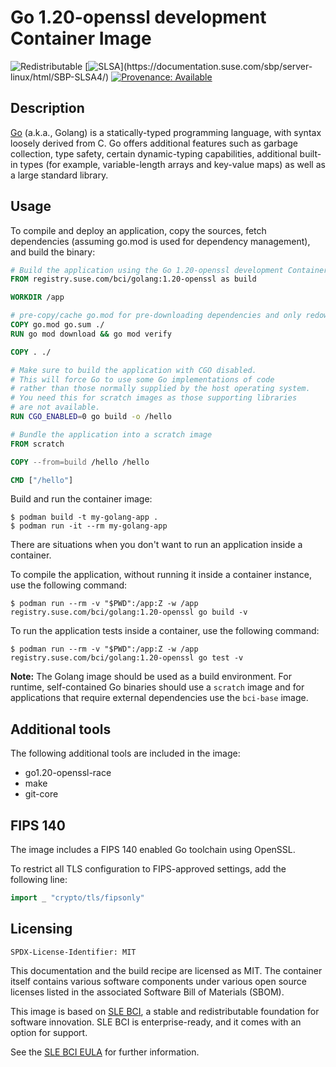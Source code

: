 # Go 1.20-openssl development Container Image

![Redistributable](https://img.shields.io/badge/Redistributable-Yes-green)
[![SLSA](https://img.shields.io/badge/SLSA_(v0.1)-Level_4-Green)](https://documentation.suse.com/sbp/server-linux/html/SBP-SLSA4/)
[![Provenance: Available](https://img.shields.io/badge/Provenance-Available-Green)](https://documentation.suse.com/container/all/html/Container-guide/index.html#container-verify)

## Description

[Go](https://go.dev/) (a.k.a., Golang) is a statically-typed programming language, with syntax loosely derived from C. Go offers additional features such as garbage collection, type safety, certain dynamic-typing capabilities, additional built-in types (for example, variable-length arrays and key-value maps) as well as a large standard library.

## Usage

To compile and deploy an application, copy the sources, fetch dependencies (assuming go.mod is used for dependency management), and build the binary:

```Dockerfile
# Build the application using the Go 1.20-openssl development Container Image
FROM registry.suse.com/bci/golang:1.20-openssl as build

WORKDIR /app

# pre-copy/cache go.mod for pre-downloading dependencies and only redownloading them in subsequent builds if they change
COPY go.mod go.sum ./
RUN go mod download && go mod verify

COPY . ./

# Make sure to build the application with CGO disabled.
# This will force Go to use some Go implementations of code
# rather than those normally supplied by the host operating system.
# You need this for scratch images as those supporting libraries
# are not available.
RUN CGO_ENABLED=0 go build -o /hello

# Bundle the application into a scratch image
FROM scratch

COPY --from=build /hello /hello

CMD ["/hello"]
```

Build and run the container image:

```ShellSession
$ podman build -t my-golang-app .
$ podman run -it --rm my-golang-app
```

There are situations when you don't want to run an application inside a container.

To compile the application, without running it inside a container instance, use the following command:

```ShellSession
$ podman run --rm -v "$PWD":/app:Z -w /app registry.suse.com/bci/golang:1.20-openssl go build -v
```

To run the application tests inside a container, use the following command:

```ShellSession
$ podman run --rm -v "$PWD":/app:Z -w /app registry.suse.com/bci/golang:1.20-openssl go test -v
```

**Note:** The Golang image should be used as a build environment. For runtime, self-contained Go binaries should use a `scratch` image and for applications that require external dependencies use the `bci-base` image.

## Additional tools

The following additional tools are included in the image:

- go1.20-openssl-race
- make
- git-core


## FIPS 140

The image includes a FIPS 140 enabled Go toolchain using OpenSSL.

To restrict all TLS configuration to FIPS-approved settings, add the following line:

```go
import _ "crypto/tls/fipsonly"
```


## Licensing

`SPDX-License-Identifier: MIT`

This documentation and the build recipe are licensed as MIT.
The container itself contains various software components under various open source licenses listed in the associated
Software Bill of Materials (SBOM).

This image is based on [SLE BCI](https://opensource.suse.com/bci/), a stable and redistributable foundation for software innovation. SLE BCI is enterprise-ready, and it comes with an option for support.

See the [SLE BCI EULA](https://www.suse.com/licensing/eula/#bci) for further information.
